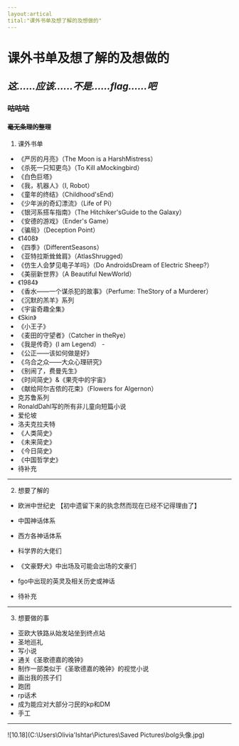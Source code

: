```yaml
---
layout:artical
tital:"课外书单及想了解的及想做的"
---
```


# **课外书单及想了解的**及想做的

## *这......应该......不是......flag......吧*

### ~~咕咕咕~~

#### ~~毫无条理的整理~~



1. 课外书单

- 《严厉的月亮》（The Moon is a HarshMistress） 
- 《杀死一只知更鸟》（To Kill aMockingbird）
- 《白色巨塔》 
- 《我，机器人》（I, Robot） 
- 《童年的终结》（Childhood'sEnd）
- 《少年派的奇幻漂流》（Life of Pi）
- 《银河系搭车指南》（The Hitchiker'sGuide to the Galaxy）
- 《安德的游戏》（Ender's Game）
- 《骗局》（Deception Point）
- 《1408》
- 《四季》（DifferentSeasons）
- 《亚特拉斯耸耸肩》（AtlasShrugged）
- 《仿生人会梦见电子羊吗》（Do AndroidsDream of Electric Sheep?）
- 《美丽新世界》（A Beautiful NewWorld）
- 《1984》
- 《香水——一个谋杀犯的故事》（Perfume: TheStory of a Murderer）
- 《沉默的羔羊》系列
- 《宇宙奇趣全集》
- 《Skin》
- 《小王子》
- 《麦田的守望者》（Catcher in theRye）
- 《我是传奇》(I am Legend）	-
- 《公正——该如何做是好》 
- 《乌合之众——大众心理研究》
- 《别闹了，费曼先生》 
- 《时间简史》&《果壳中的宇宙》
- 《献给阿尔吉侬的花束》（Flowers for Algernon）
- 克苏鲁系列
- RonaldDahl写的所有非儿童向短篇小说
- 爱伦坡
- 洛夫克拉夫特
- 《人类简史》
- 《未来简史》
- 《今日简史》
- 《中国哲学史》
- 待补充



---

2. 想要了解的

- 欧洲中世纪史 【初中遗留下来的执念然而现在已经不记得理由了】

- 中国神话体系
- 西方各神话体系

- 科学界的大佬们

- 《文豪野犬》中出场及可能会出场的文豪们
- fgo中出现的英灵及相关历史或神话
- 待补充

---

3. 想要做的事

- 亚欧大铁路从始发站坐到终点站
- 圣地巡礼
- 写小说
- 通关《圣歌德嘉的晚钟》
- 制作一部类似于《圣歌德嘉的晚钟》的视觉小说
- 画出我的孩子们
- 跑团
- rp话术
- 成为能应对大部分刁民的kp和DM
- 手工

---

![10.18](C:\Users\Olivia'Ishtar\Pictures\Saved Pictures\bolg头像.jpg)
